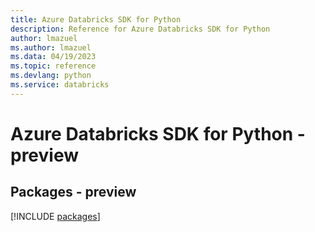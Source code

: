 ```yaml
---
title: Azure Databricks SDK for Python
description: Reference for Azure Databricks SDK for Python
author: lmazuel
ms.author: lmazuel
ms.data: 04/19/2023
ms.topic: reference
ms.devlang: python
ms.service: databricks
---
```

# Azure Databricks SDK for Python - preview
## Packages - preview
[!INCLUDE [packages](databricks-index.md)]